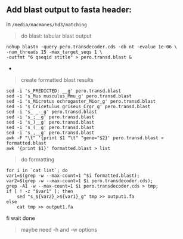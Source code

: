 Add blast output to fasta header:
---

in `/media/macmanes/hd3/matching`

> do blast: tabular blast output

	nohup blastn -query pero.transdecoder.cds -db nt -evalue 1e-06 \
	-num_threads 15 -max_target_seqs 1 \
	-outfmt "6 qseqid stitle" > pero.transd.blast &

-

>create formatted blast results
	
	sed -i 's_PREDICTED: __g' pero.transd.blast
	sed -i 's_Mus musculus_Mmu_g' pero.transd.blast
	sed -i 's_Microtus ochrogaster_Mior_g' pero.transd.blast
	sed -i 's_Cricetulus griseus_Crgr_g' pero.transd.blast
	sed -i 's_ _-_g' pero.transd.blast
	sed -i 's_;__g' pero.transd.blast
	sed -i 's_)__g' pero.transd.blast
	sed -i 's_(__g' pero.transd.blast
	sed -i 's_,__g' pero.transd.blast
	awk -F "\t" '{print $1 "\t" "gene="$2}' pero.transd.blast > formatted.blast
	awk '{print $1}' formatted.blast > list

>do formatting

	for i in `cat list`; do 
	var1=$(grep -w --max-count=1 ^$i formatted.blast); 
	var2=$(grep -w --max-count=1 $i pero.transdecoder.cds);
	grep -A1 -w --max-count=1 $i pero.transdecoder.cds > tmp;
	if [ ! -z "$var1" ]; then 
		sed "s_${var2}_>${var1}_g" tmp >> output1.fa
	else
		cat tmp >> output1.fa
fi
wait 
done

> maybe need -h and -w options
	